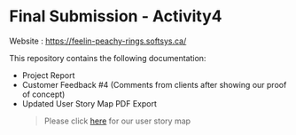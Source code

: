 # Final Submission - Activity4

Website : https://feelin-peachy-rings.softsys.ca/

This repository contains the following documentation:  
- Project Report
- Customer Feedback #4 (Comments from clients after showing our proof of concept)
- Updated User Story Map PDF Export
  > Please click [here](https://landofooo.storiesonboard.com/m/ense-271-project) for our user story map  
